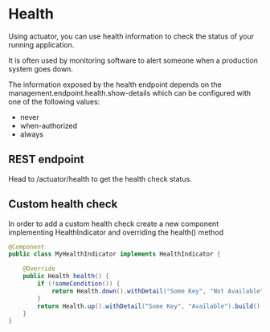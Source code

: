# Health

Using actuator, you can use health information to check the status of your running application. 

It is often used by monitoring software to alert someone when a production system goes down. 

The information exposed by the health endpoint depends on the management.endpoint.health.show-details which can be configured with one of the following values:

- never
- when-authorized
- always

## REST endpoint

Head to /actuator/health to get the health check status.

## Custom health check

In order to add a custom health check create a new component implementing HealthIndicator and overriding the health() method

```java
@Component
public class MyHealthIndicator implements HealthIndicator {

    @Override
    public Health health() {
        if (!someCondition()) {
            return Health.down().withDetail("Some Key", "Not Available").build();
        }
        return Health.up().withDetail("Some Key", "Available").build();
    }
}

```